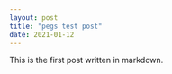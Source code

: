 ```yaml
---
layout: post
title: "pegs test post"
date: 2021-01-12
---
```


This is the first post written in markdown.

